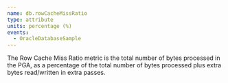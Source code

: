 ```yaml
---
name: db.rowCacheMissRatio
type: attribute
units: percentage (%)
events:
  - OracleDatabaseSample
---
```


The Row Cache Miss Ratio metric is the total number of bytes processed in the PGA, as a percentage of the total number of bytes processed plus extra bytes read/written in extra passes.